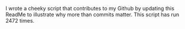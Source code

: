 I wrote a cheeky script that contributes to my Github by updating this ReadMe to illustrate why more than commits matter. This script has run 2472 times.